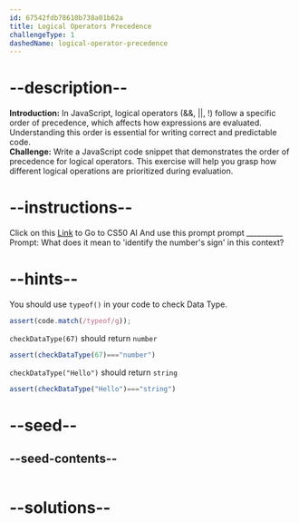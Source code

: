 ```yaml
---
id: 67542fdb78610b738a01b62a
title: Logical Operators Precedence
challengeType: 1
dashedName: logical-operator-precedence
---
```


# --description--

**Introduction:**
In JavaScript, logical operators (&&, ||, !) follow a specific order of precedence, which affects how expressions are evaluated. Understanding this order is essential for writing correct and predictable code.
<br>
**Challenge:**
Write a JavaScript code snippet that demonstrates the order of precedence for logical operators. This exercise will help you grasp how different logical operations are prioritized during evaluation.

# --instructions--

Click on this <a href = "https://cs50.ai/chat">Link</a>  to Go to CS50 AI 
And use this prompt prompt __________
Prompt: What does it mean to 'identify the number's sign' in this context?

# --hints--

You should use `typeof()`  in your code to check Data Type.

```js
assert(code.match(/typeof/g));
```

`checkDataType(67)` should return `number`

```js
assert(checkDataType(67)==="number")
```

`checkDataType("Hello")` should return `string`

```js
assert(checkDataType("Hello")==="string")
```

# --seed--
## --seed-contents--

```js

```

# --solutions--

```js

```
